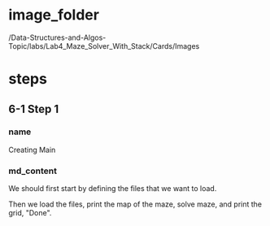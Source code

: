 # image_folder
/Data-Structures-and-Algos-Topic/labs/Lab4_Maze_Solver_With_Stack/Cards/Images

# steps

## 6-1 Step 1

### name
Creating Main

### md_content
We should first start by defining the files that we want to load.

Then we load the files, print the map of the maze, solve maze, and print the grid, "Done". 

